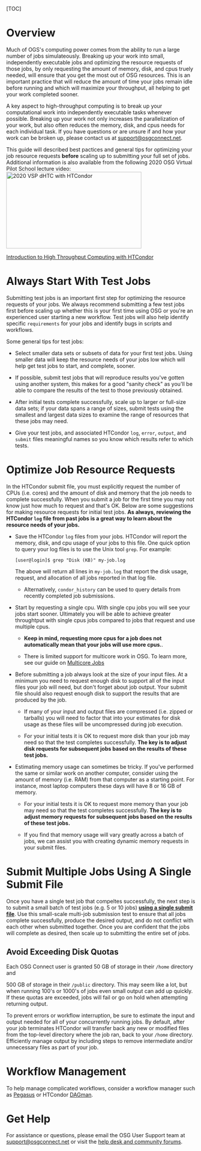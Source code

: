 [title]: - "Always Test a Few Jobs before Submitting Many"

[TOC]

# Overview

Much of OGS's computing power comes from the ability to run a large number 
of jobs simulateously. Breaking up your work into small, independently executable 
jobs and optimizing the resource requests of those jobs, by 
only requesting the amount of memory, disk, and cpus truely needed, 
will ensure that you get the most out of OSG resources.
This is an important practice that will reduce the amount of time your 
jobs remain idle before running and which will maximize your throughput, 
all helping to get your work completed sooner.

A key aspect to high-throughput computing is to 
break up your computational work into independently 
executable tasks whenever possible. Breaking up your work not only 
increases the parallelization of your work, but also often reduces the 
memory, disk, and cpus needs for each individual task. If you have questions 
or are unsure if and how your work can be broken up, please contact us at 
<support@osgconnect.net>.

This guide will described best pactices and general tips for optimizing 
your job resource requests **before** scaling up to submitting your full set of jobs. 
Additional information is also available from the following 2020 OSG Virtual 
Pilot School lecture video:<a href="https://youtu.be/oMAvxsFJaw4">
	<img alt="2020 VSP dHTC with HTCondor" src="https://raw.githubusercontent.com/OSGConnect/connectbook/master/images/2020-vsp-intro-dHTC-HTcondor-thumbnail.png" width="360" height="204"></a>

[Introduction to High Throughput Computing with HTCondor](https://youtu.be/oMAvxsFJaw4)

# Always Start With Test Jobs

Submitting test jobs is an important first step for optimizing 
the resource requests of your jobs. We always recommend submitting a few 
test jobs first before scaling up whether this is your first time 
using OSG or you're an experienced user starting a new workflow. 
Test jobs will also help identify specific `requirements` for your jobs and 
identify bugs in scripts and workflows.

Some general tips for test jobs:

- Select smaller data sets or subsets of data for your first test jobs. Using 
smaller data will keep the resource needs of your jobs low which will help get 
test jobs to start, and complete, sooner.

- If possible, submit test jobs that will reproduce results you've gotten 
using another system, this makes for a good "sanity check" as you'll be able 
to compare the results of the test to those previously obtained.

- After initial tests complete successfully, scale up to larger or full-size 
data sets; if your data spans a range of sizes, submit tests using the smallest 
and largest data sizes to examine the range of resources that these jobs may need.

- Give your test jobs, and associated HTCondor `log`, `error`, `output`, 
and `submit` files meaningful names so you know which results refer to which tests.

# Optimize Job Resource Requests

In the HTCondor submit file, you must explicitly request the number of 
CPUs (i.e. cores) and the amount of disk and memory that the job needs 
to complete successfully. When you submit a job for the 
first time you may not know just how much to request and that's OK. 
Below are some suggestions for making resource requests for initial test 
jobs. **As always, reviewing the HTCondor `log` file from past jobs is 
a great way to learn about the resource needs of your jobs.**

- Save the HTCondor `log` files from your jobs. HTCondor will report 
the memory, disk, and cpu usage of your jobs to this file. One quick option 
to query your log files is to use the Unix tool `grep`. For example:
    ```
    [user@login]$ grep "Disk (KB)" my-job.log
    ```
    The above will return all lines in `my-job.log` that report the disk 
    usage, request, and allocation of all jobs reported in that log file.

    - Alternatively, `condor_history` can be used to query details from 
    recently completed job submissions.

- Start by requesting a single cpu. With single cpu jobs you will see 
your jobs start sooner. Ultimately you will be able to achieve 
greater throughtput with single cpus jobs compared to jobs that request 
and use multiple cpus. 

    - **Keep in mind, requesting more cpus for a job 
    does not automatically mean that your jobs will use more cpus.**.  

    - There is limited support for multicore work in OSG. To learn more, 
    see our guide on 
    [Multicore Jobs](https://support.opensciencegrid.org/support/solutions/articles/5000653862)

- Before submitting a job always look at the size of your input 
files. At a minimum you need to request enough disk to support all 
of the input files your job will need, but don't forget about 
job output. Your submit file should also request enough disk to 
support the results that are produced by the job.
      
    - If many of your input and output files are compressed 
(i.e. zipped or tarballs) you will need to factor that into your 
estimates for disk usage as these files will be uncompressed during 
job execution.
      
    - For your initial tests it is OK to request more disk than 
your job may need so that the test completes successfully. **The key 
is to adjust disk requests for subsequent jobs based on the results 
of these test jobs.**
 
- Estimating memory usage can sometimes be tricky. If you've performed the 
same or similar work on another computer, consider using the amount of 
memory (i.e. RAM) from that computer as a starting point. For instance, 
most laptop computers these days will have 8 or 16 GB of memory.

	- For your initial tests it is OK to request more memory than 
your job may need so that the test completes successfully. **The key 
is to adjust memory requests for subsequent jobs based on the results 
of these test jobs.**

	- If you find that memory usage will vary greatly across a 
batch of jobs, we can assist you with creating dynamic memory requests 
in your submit files.

# Submit Multiple Jobs Using A Single Submit File

Once you have a single test job that compeltes successfully, the next 
step is to submit a small batch of test jobs (e.g. 5 or 10 jobs) 
[**using a single submit file**](https://support.opensciencegrid.org/support/solutions/articles/12000073165). Use this small-scale 
multi-job submission test to ensure that all jobs complete successfully, produce the 
desired output, and do not conflict with each other when submitted together. Once 
you are confident that the jobs will complete as desired, then scale up to submitting 
the entire set of jobs.

## Avoid Exceeding Disk Quotas

Each OSG Connect user is granted 50 GB of storage in their `/home` directory and 

500 GB of storage in their `/public` directory. This may seem like a lot, but 
when running 100's or 1000's of jobs even small output can add up quickly. If 
these quotas are exceeded, jobs will fail or go on hold when attempting returning output.

To prevent errors or workflow interruption, be sure to estimate the 
input and output needed for all of your concurrently running 
jobs. By default, after your job terminates HTCondor will transfer back 
any new or modified files from the top-level directory where the job ran, 
back to your `/home` directory. Efficiently manage output by including steps 
to remove intermediate and/or unnecessary files as part of your job. 

# Workflow Management

To help manage complicated workflows, consider a workflow manager such 
as [Pegasus](https://support.opensciencegrid.org/support/solutions/articles/5000639789-pegasus) 
or HTCondor [DAGman](https://research.cs.wisc.edu/htcondor/dagman/dagman.html).

# Get Help

For assistance or questions, please email the OSG User Support team  at [support@osgconnect.net](mailto:support@osgconnect.net) or visit the [help desk and community forums](http://support.opensciencegrid.org).
